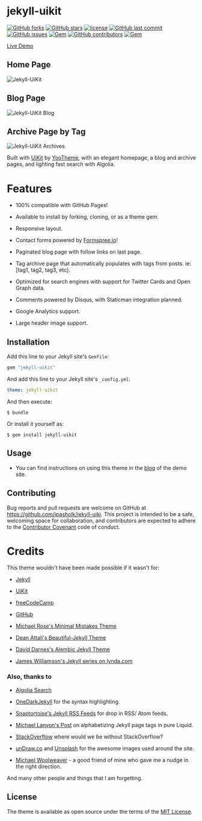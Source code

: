 # jekyll-uikit

[![GitHub forks](https://img.shields.io/github/forks/jpasholk/jekyll-uikit.svg?style=social&label=Fork)](https://github.com/jpasholk/jekyll-uikit/fork/)
[![GitHub stars](https://img.shields.io/github/stars/jpasholk/jekyll-uikit.svg?style=social&label=Stars)](https://github.com/jpasholk/jekyll-uikit/stargazers)
[![license](https://img.shields.io/github/license/jpasholk/jekyll-uikit.svg)](https://github.com/jpasholk/jekyll-uikit/blob/master/LICENSE.txt)
[![GitHub last commit](https://img.shields.io/github/last-commit/jpasholk/jekyll-uikit.svg)](https://github.com/jpasholk/jekyll-uikit/commits/master)
[![GitHub issues](https://img.shields.io/github/issues-raw/jpasholk/jekyll-uikit.svg)](https://github.com/jpasholk/jekyll-uikit/issues?q=is%3Aissue+is%3Aopen+sort%3Aupdated-desc)
[![Gem](https://img.shields.io/gem/dt/jekyll-uikit.svg)](https://rubygems.org/gems/jekyll-uikit)
[![GitHub contributors](https://img.shields.io/github/contributors/jpasholk/jekyll-uikit.svg)](https://github.com/jpasholk/jekyll-uikit/graphs/contributors)
[![Gem](https://img.shields.io/gem/v/jekyll-uikit.svg)](https://rubygems.org/gems/jekyll-uikit)

[Live Demo](https://jekyll-uikit.jpasholk.com)

## Home Page

![Jekyll-UiKit](/Screenshot.png)

## Blog Page

![Jekyll-UiKit Blog](/docs/Blog-Screenshot.png)

## Archive Page by Tag

![Jekyll-UiKit Archives](/docs/Archives-Screenshot.png)


Built with [UiKit](https://getuikit.com/) by [YooTheme](https://yootheme.com/), with an elegant homepage, a blog and archive pages, and lighting fast search with Algolia.

# Features

* 100% compatible with GitHub Pages!

* Available to install by forking, cloning, or as a theme gem.

* Responsive layout.

* Contact forms powered by [Formspree.io](https://formspree.io)!

* Paginated blog page with follow links on last page.

* Tag archive page that automatically populates with tags from posts. ie: [tag1, tag2, tag3, etc].

* Optimized for search engines with support for Twitter Cards and Open Graph data.

* Comments powered by Disqus, with Staticman integration planned.

* Google Analytics support.

* Large header image support.

## Installation

Add this line to your Jekyll site's `Gemfile`:

```ruby
gem "jekyll-uikit"
```

And add this line to your Jekyll site's `_config.yml`:

```yaml
theme: jekyll-uikit
```

And then execute:

    $ bundle

Or install it yourself as:

    $ gem install jekyll-uikit

## Usage

* You can find instructions on using this theme in the [blog](https://jekyll-uikit.jpasholk.com/blog/) of the demo site.

## Contributing

Bug reports and pull requests are welcome on GitHub at https://github.com/jpasholk/jekyll-uiki. This project is intended to be a safe, welcoming space for collaboration, and contributors are expected to adhere to the [Contributor Covenant](https://contributor-covenant.org) code of conduct.

# Credits

This theme wouldn't have been made possible if it wasn't for:

* [Jekyll](https://jekyllrb.com/)

* [UiKit](https://getuikit.com/)

* [freeCodeCamp](https://www.freecodecamp.org/)

* [GitHub](https://www.github.com/)

* [Michael Rose's Minimal Mistakes Theme](https://github.com/mmistakes/minimal-mistakes)

* [Dean Attali's Beautiful-Jekyll Theme](https://github.com/daattali/beautiful-jekyll)

* [David Darnes's Alembic Jekyll Theme](https://github.com/daviddarnes/alembic)

* [James Williamson's Jekyll series on lynda.com](https://www.lynda.com/Jekyll-tutorials/Jekyll-Web-Designers/383124-2.html)

### Also, thanks to

* [Algolia Search](https://www.algolia.com/)

* [OneDarkJekyll](https://github.com/mgyongyosi/OneDarkJekyll) for the syntax highlighting.

* [Snaptortoise's Jekyll RSS Feeds](https://github.com/snaptortoise/jekyll-rss-feeds) for drop in RSS/ Atom feeds.

* [Michael Lanyon's Post](https://blog.lanyonm.org/articles/2013/11/21/alphabetize-jekyll-page-tags-pure-liquid.html) on alphabetizing Jekyll page tags in pure Liquid.

* [StackOverflow](https://stackoverflow.com/search?q=Jekyll) where would we be without StackOverflow?

* [unDraw.co](https://undraw.co) and [Unsplash](https://unsplash.com) for the awesome images used around the site.

* [Michael Woolweaver](https://github.com/mwoolweaver) - a good friend of mine who gave me a nudge in the right direction.

And many other people and things that I am forgetting.

## License

The theme is available as open source under the terms of the [MIT License](https://opensource.org/licenses/MIT).
